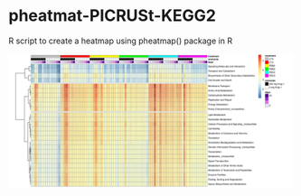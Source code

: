 # pheatmat-PICRUSt-KEGG2
R script to create a heatmap using pheatmap() package in R

![alt text](https://raw.githubusercontent.com/MaryoHg/pheatmat-PICRUSt-KEGG2/master/KEGG2_HEATMAP_FINAL.png)
